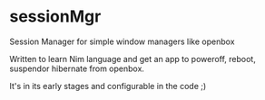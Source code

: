 # sessionMgr
Session Manager for simple window managers like openbox

Written to learn Nim language and get an app to poweroff, reboot, suspendor hibernate from openbox.

It's in its early stages and configurable in the code ;)
